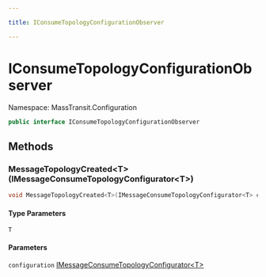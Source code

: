 ```yaml
---

title: IConsumeTopologyConfigurationObserver

---
```


# IConsumeTopologyConfigurationObserver

Namespace: MassTransit.Configuration

```csharp
public interface IConsumeTopologyConfigurationObserver
```

## Methods

### **MessageTopologyCreated\<T\>(IMessageConsumeTopologyConfigurator\<T\>)**

```csharp
void MessageTopologyCreated<T>(IMessageConsumeTopologyConfigurator<T> configuration)
```

#### Type Parameters

`T`<br/>

#### Parameters

`configuration` [IMessageConsumeTopologyConfigurator\<T\>](../masstransit/imessageconsumetopologyconfigurator-1)<br/>

